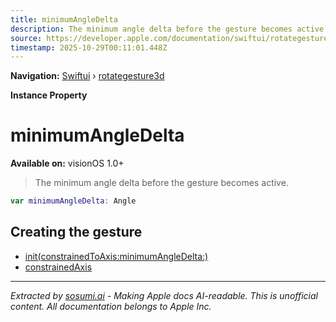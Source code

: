 ```yaml
---
title: minimumAngleDelta
description: The minimum angle delta before the gesture becomes active.
source: https://developer.apple.com/documentation/swiftui/rotategesture3d/minimumangledelta
timestamp: 2025-10-29T00:11:01.448Z
---
```


**Navigation:** [Swiftui](/documentation/swiftui) › [rotategesture3d](/documentation/swiftui/rotategesture3d)

**Instance Property**

# minimumAngleDelta

**Available on:** visionOS 1.0+

> The minimum angle delta before the gesture becomes active.

```swift
var minimumAngleDelta: Angle
```

## Creating the gesture

- [init(constrainedToAxis:minimumAngleDelta:)](/documentation/swiftui/rotategesture3d/init(constrainedtoaxis:minimumangledelta:))
- [constrainedAxis](/documentation/swiftui/rotategesture3d/constrainedaxis)

---

*Extracted by [sosumi.ai](https://sosumi.ai) - Making Apple docs AI-readable.*
*This is unofficial content. All documentation belongs to Apple Inc.*
